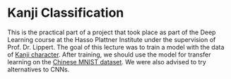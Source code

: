 # Kanji Classification

This is the practical part of a project that took place as part of the Deep Learning course at the Hasso Plattner Institute under the supervision of Prof. Dr. Lippert.
The goal of this lecture was to train a model with the data of [Kanji character](https://www.kaggle.com/datasets/anokas/kuzushiji). After training, we should use the model for transfer learning on the [Chinese MNIST dataset](https://www.kaggle.com/datasets/gpreda/chinese-mnist). We were also advised to try alternatives to CNNs.